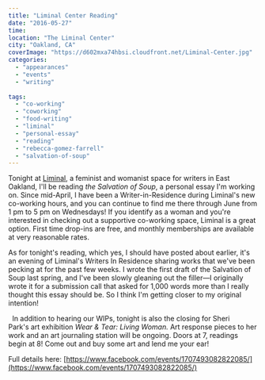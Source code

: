 ```yaml
---
title: "Liminal Center Reading"
date: "2016-05-27"
time:
location: "The Liminal Center"
city: "Oakland, CA"
coverImage: "https://d602mxa74hbsi.cloudfront.net/Liminal-Center.jpg"
categories: 
  - "appearances"
  - "events"
  - "writing"
  
tags: 
  - "co-working"
  - "coworking"
  - "food-writing"
  - "liminal"
  - "personal-essay"
  - "reading"
  - "rebecca-gomez-farrell"
  - "salvation-of-soup"
---
```


Tonight at [Liminal](https://theliminalcenter.com/), a feminist and womanist space for writers in East Oakland, I'll be reading _the Salvation of Soup_, a personal essay I'm working on. Since mid-April, I have been a Writer-in-Residence during Liminal's new co-working hours, and you can continue to find me there through June from 1 pm to 5 pm on Wednesdays! If you identify as a woman and you're interested in checking out a supportive co-working space, Liminal is a great option. First time drop-ins are free, and monthly memberships are available at very reasonable rates.

  

As for tonight's reading, which yes, I should have posted about earlier, it's an evening of Liminal's Writers In Residence sharing works that we've been pecking at for the past few weeks. I wrote the first draft of the Salvation of Soup last spring, and I've been slowly gleaning out the filler—I originally wrote it for a submission call that asked for 1,000 words more than I really thought this essay should be. So I think I'm getting closer to my original intention!

  In addition to hearing our WIPs, tonight is also the closing for Sheri Park's art exhibition _Wear & Tear: Living Woman._ Art response pieces to her work and an art journaling station will be ongoing. Doors at 7, readings begin at 8! Come out and buy some art and lend me your ear!

  

Full details here: [https://www.facebook.com/events/1707493082822085/](https://www.facebook.com/events/1707493082822085/)
